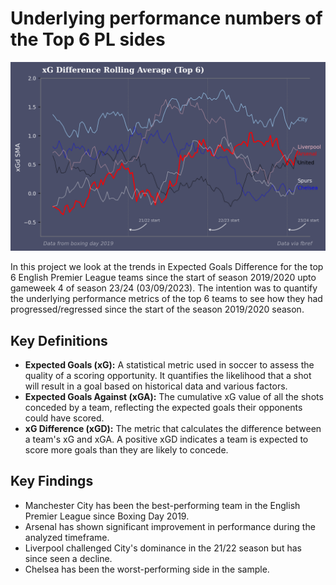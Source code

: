 # Underlying performance numbers of the Top 6 PL sides

![](https://github.com/WasiShaikh977/Top-6-teams-xG-SMA/blob/main/Top%206.png)

In this project we look at the trends in Expected Goals Difference for the top 6 English Premier League teams since the start of season 2019/2020 upto gameweek 4 of season 23/24 (03/09/2023).
The intention was to quantify the underlying performance metrics of the top 6 teams to see how they had progressed/regressed since the start of the season 2019/2020 season.

## Key Definitions
- **Expected Goals (xG):** A statistical metric used in soccer to assess the quality of a scoring opportunity. It quantifies the likelihood that a shot will result in a goal based on historical data and various factors.
- **Expected Goals Against (xGA):** The cumulative xG value of all the shots conceded by a team, reflecting the expected goals their opponents could have scored.
- **xG Difference (xGD):** The metric that calculates the difference between a team's xG and xGA. A positive xGD indicates a team is expected to score more goals than they are likely to concede.

## Key Findings
- Manchester City has been the best-performing team in the English Premier League since Boxing Day 2019.
- Arsenal has shown significant improvement in performance during the analyzed timeframe.
- Liverpool challenged City's dominance in the 21/22 season but has since seen a decline.
- Chelsea has been the worst-performing side in the sample.

